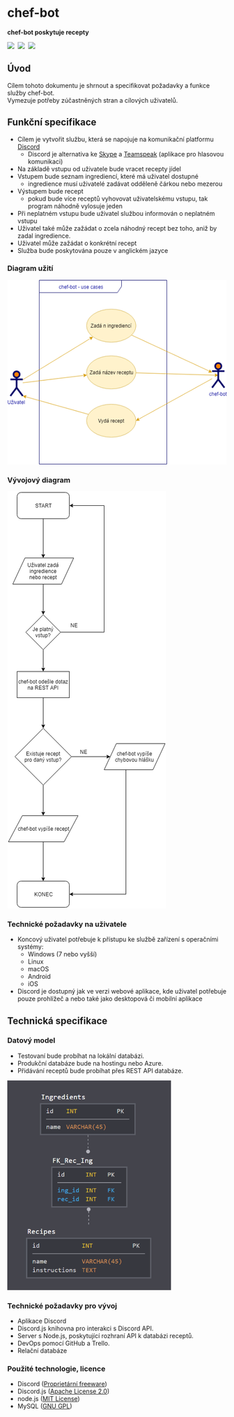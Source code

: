 # chef-bot
**chef-bot poskytuje recepty**

<img src="https://discordapp.com/assets/e4923594e694a21542a489471ecffa50.svg"  height="70" /> 
<img src="https://upload.wikimedia.org/wikipedia/commons/d/d9/Node.js_logo.svg" height="70" /> 
<img src="https://discord.js.org/static/logo.svg" height="70" />

## Úvod
Cílem tohoto dokumentu je shrnout a specifikovat požadavky a funkce služby chef-bot.\
Vymezuje potřeby zúčastněných stran a cílových uživatelů.

## Funkční specifikace
* Cílem je vytvořit službu, která se napojuje na komunikační platformu [Discord](https://discordapp.com/)
    * Discord je alternativa ke [Skype](https://www.skype.com/) a [Teamspeak](https://www.teamspeak.com/) (aplikace pro hlasovou komunikaci)
* Na základě vstupu od uživatele bude vracet recepty jídel
* Vstupem bude seznam ingrediencí, které má uživatel dostupné
    * ingredience musí uživatelé zadávat odděleně čárkou nebo mezerou
* Výstupem bude recept
    * pokud bude více receptů vyhovovat uživatelskému vstupu, tak program náhodně vylosuje jeden
* Při neplatném vstupu bude uživatel službou informován o neplatném vstupu
* Uživatel také může zažádat o zcela náhodný recept bez toho, aniž by zadal ingredience.
* Uživatel může zažádat o konkrétní recept
* Služba bude poskytována pouze v anglickém jazyce

### Diagram užití
![Diagram užití](./media/use_case.png)
### Vývojový diagram
![Vývojový diagram](./media/flowchart.png)

### Technické požadavky na uživatele
* Koncový uživatel potřebuje k přístupu ke službě zařízení s operačními systémy:
    * Windows (7 nebo vyšší)
    * Linux
    * macOS
    * Android
    * iOS
* Discord je dostupný jak ve verzi webové aplikace, kde uživatel potřebuje pouze prohlížeč a nebo také jako desktopová či mobilní aplikace

## Technická specifikace
### Datový model
* Testovaní bude probíhat na lokální databázi.
* Produkční databáze bude na hostingu nebo Azure.
* Přidávání receptů bude probíhat přes REST API databáze.

<img src="./media/schema.png" alt="Schéma databáze" height="480" />

### Technické požadavky pro vývoj
* Aplikace Discord
* Discord.js knihovna pro interakci s Discord API.
* Server s Node.js, poskytující rozhraní API k databázi receptů.
* DevOps pomocí GitHub a Trello.
* Relační databáze

### Použité technologie, licence
* Discord ([Proprietární freeware](https://discordapp.com/licenses))
* Discord.js ([Apache License 2.0](https://www.apache.org/licenses/LICENSE-2.0))
* node.js ([MIT License](https://opensource.org/licenses/MIT))
* MySQL ([GNU GPL](https://www.gnu.org/licenses/gpl.html))

